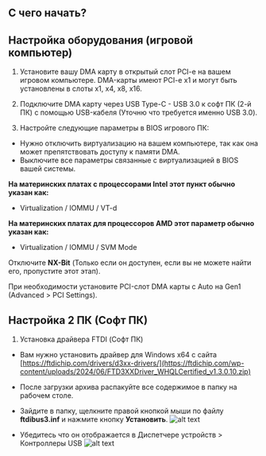 ## C чего начать? 

## Настройка оборудования (игровой компьютер)

1. Установите вашу DMA карту в открытый слот PCI-e на вашем игровом компьютере. DMA-карты имеют PCI-e x1 и могут быть установлены в слоты x1, x4, x8, x16.

2. Подключите DMA карту через USB Type-C - USB 3.0 к cофт ПК (2-й ПК) с помощью USB-кабеля (Уточню что требуется именно USB 3.0).

3. Настройте следующие параметры в BIOS игрового ПК:
- Нужно отключить виртуализацию на вашем компьютере, так как она может препятствовать доступу к памяти DMA. 
- Выключите все параметры cвязанные с виртуализацией в BIOS вашей системы.
  
**На материнских платах с процессорами Intel этот пункт обычно указан как:**
- Virtualization / IOMMU / VT-d
  
**На материнских платах для процессоров AMD этот параметр обычно указан как:**
- Virtualization / IOMMU / SVM Mode
  
Отключите **NX-Bit** (Только если он доступен, если вы не можете найти его, пропустите этот этап).

При необходимости установите PCI-слот DMA карты с Auto на Gen1 (Advanced > PCI Settings).

## Настройка 2 ПК (Софт ПК)

1. Установка драйвера FTDI (Софт ПК)
- Вам нужно установить драйвер для Windows x64 с сайта [https://ftdichip.com/drivers/d3xx-drivers/](https://ftdichip.com/wp-content/uploads/2024/06/FTD3XXDriver_WHQLCertified_v1.3.0.10.zip)
  
- После загрузки архива распакуйте все содержимое в папку на рабочем столе.

- Зайдите в папку, щелкните правой кнопкой мыши по файлу **ftdibus3.inf** и нажмите кнопку **Установить**.
  ![alt text](https://i.imgur.com/tZwFH6a.png) 
- Убедитесь что он отображается в Диспетчере устройств > Контроллеры USB
  ![alt text](https://i.imgur.com/kAAEDdf.png)
   


